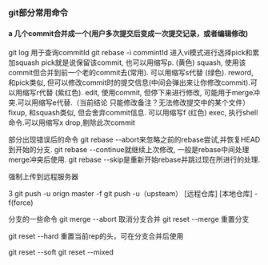 ### git部分常用命令
#### a 几个commit合并成一个(用户多次提交后变成一次提交记录，或者编辑修改)
  
  git log 用于查询commitId
  git rebase -i commintId
进入vi模式进行选择pick和累加squash 
  pick就是说保留该commit, 也可以用缩写p. (黄色)
  squash, 使用该commit但合并到前一个老的commit去(常用). 可以用缩写s代替 (绿色).
  reword, 和pick类似, 但可以修改commit时的提交信息(中间会弹出来让你修改commit).可以用缩写r代替 (紫红色).
  edit, 使用commit, 但停下来进行修改, 可能用于merge冲突.可以用缩写e代替.（当前结论 只能修改备注？无法修改提交中的某个文件）
  fixup, 和squash类似, 但会舍弃commit信息. 可以用缩写f (红色)
  exec, 执行shell命令.可以用缩写x
  drop,剔除此次commit
  
  
部分出现错误后的命令
git rebase --abort来忽略之前的rebase尝试,并恢复HEAD到开始的分支.
git rebase --continue就继续上次修改, 一般是rebase中间处理merge冲突后使用.
git rebase --skip是重新开始rebase并跳过现在所进行的处理.

强制上传到远程服务器

3 git push -u orign master -f 
    git push -u（upsteam） [远程仓库] [本地仓库] -f(force)

分支的一些命令
  git merge --abort 取消分支合并
  git reset --merge 重置分支
  
  git reset --hard 重置当前rep的头，可在分支合并后使用
  
  git reset --soft 
  git reset --mixed 
